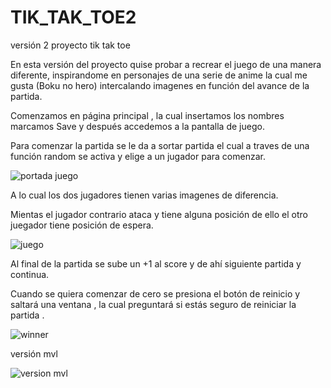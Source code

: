 # TIK_TAK_TOE2
versión 2 proyecto tik tak toe

En esta versión del proyecto quise probar a recrear el juego de una manera diferente, inspirandome en personajes de una serie de anime la cual me gusta (Boku no hero)
intercalando imagenes en función del avance de la partida.

Comenzamos en página principal , la cual insertamos los nombres marcamos Save y después accedemos a la pantalla de juego.

Para comenzar la partida se le da a sortar partida el cual a traves de una función random se activa y elige a un jugador para comenzar.

![portada juego](https://user-images.githubusercontent.com/114058695/196056451-10e44460-e77e-4b4a-b983-67d15f8b3f70.jpg)


A lo cual los dos jugadores tienen varias imagenes de diferencia.

Mientas el jugador contrario ataca y tiene alguna posición de ello el otro juegador tiene posición de espera.




![juego](https://user-images.githubusercontent.com/114058695/196056454-fd660689-f1b8-4643-9004-043e74f13ba6.png)

Al final de la partida se sube un +1 al score y de ahí siguiente partida y continua. 


Cuando se quiera comenzar de cero se presiona el botón de reinicio y saltará una ventana , la cual preguntará si estás seguro de reiniciar la partida . 


![winner](https://user-images.githubusercontent.com/114058695/196056443-26057806-bab8-4a66-91a1-e454cd156b43.png)


versión mvl

![version mvl](https://user-images.githubusercontent.com/114058695/196056742-afb9fe0d-832d-45c6-ad0e-838cbd558f16.jpg)

